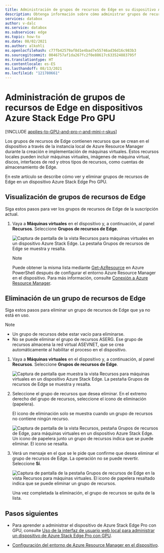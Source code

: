 ```yaml
---
title: Administración de grupos de recursos de Edge en su dispositivo Azure Stack Edge Pro GPU
description: Obtenga información sobre cómo administrar grupos de recursos de Edge en su dispositivo Azure Stack Edge Pro GPU, Azure Stack Edge Pro R y Azure Stack Edge Mini R a través de Azure Portal.
services: databox
author: v-dalc
ms.service: databox
ms.subservice: edge
ms.topic: how-to
ms.date: 08/02/2021
ms.author: alkohli
ms.openlocfilehash: c77fb42579af8d1e4bad7e55746ad36d16c983b3
ms.sourcegitcommit: 0046757af1da267fc2f0e88617c633524883795f
ms.translationtype: HT
ms.contentlocale: es-ES
ms.lasthandoff: 08/13/2021
ms.locfileid: "121780661"
---
```

# <a name="manage-edge-resource-groups-on-azure-stack-edge-pro-gpu-devices"></a>Administración de grupos de recursos de Edge en dispositivos Azure Stack Edge Pro GPU

[!INCLUDE [applies-to-GPU-and-pro-r-and-mini-r-skus](../../includes/azure-stack-edge-applies-to-gpu-pro-r-mini-r-sku.md)]

Los grupos de recursos de Edge contienen recursos que se crean en el dispositivo a través de la instancia local de Azure Resource Manager durante la creación e implementación de máquinas virtuales. Estos recursos locales pueden incluir máquinas virtuales, imágenes de máquina virtual, discos, interfaces de red y otros tipos de recursos, como cuentas de almacenamiento de Edge.

En este artículo se describe cómo ver y eliminar grupos de recursos de Edge en un dispositivo Azure Stack Edge Pro GPU.

## <a name="view-edge-resource-groups"></a>Visualización de grupos de recursos de Edge

Siga estos pasos para ver los grupos de recursos de Edge de la suscripción actual.

1. Vaya a **Máquinas virtuales** en el dispositivo y, a continuación, al panel **Recursos**. Seleccione **Grupos de recursos de Edge**.

    ![Captura de pantalla de la vista Recursos para máquinas virtuales en un dispositivo Azure Stack Edge. La pestaña Grupos de recursos de Edge se muestra y resalta.](media/azure-stack-edge-gpu-manage-edge-resource-groups-portal/edge-resource-groups-01.png)

    > [!NOTE]
    > Puede obtener la misma lista mediante [Get-AzResource](/powershell/module/az.resources/get-azresource?view=azps-6.1.0&preserve-view=true) en Azure PowerShell después de configurar el entorno Azure Resource Manager en el dispositivo. Para más información, consulte [Conexión a Azure Resource Manager](azure-stack-edge-gpu-connect-resource-manager.md).


## <a name="delete-an-edge-resource-group"></a>Eliminación de un grupo de recursos de Edge

Siga estos pasos para eliminar un grupo de recursos de Edge que ya no está en uso.

> [!NOTE]
> - Un grupo de recursos debe estar vacío para eliminarse. 
> - No se puede eliminar el grupo de recursos ASERG. Ese grupo de recursos almacena la red virtual ASEVNET, que se crea automáticamente al habilitar el proceso en el dispositivo.

1. Vaya a **Máquinas virtuales** en el dispositivo y, a continuación, al panel **Recursos**. Seleccione **Grupos de recursos de Edge**.

    ![Captura de pantalla que muestra la vista Recursos para máquinas virtuales en un dispositivo Azure Stack Edge. La pestaña Grupos de recursos de Edge se muestra y resalta.](media/azure-stack-edge-gpu-manage-edge-resource-groups-portal/edge-resource-groups-01.png)

1. Seleccione el grupo de recursos que desea eliminar. En el extremo derecho del grupo de recursos, seleccione el icono de eliminación (papelera).

   El icono de eliminación solo se muestra cuando un grupo de recursos no contiene ningún recurso.

    ![Captura de pantalla de la vista Recursos, pestaña Grupos de recursos de Edge, para máquinas virtuales en un dispositivo Azure Stack Edge. Un icono de papelera junto un grupo de recursos indica que se puede eliminar. El icono se resalta.](media/azure-stack-edge-gpu-manage-edge-resource-groups-portal/edge-resource-groups-02.png)

1. Verá un mensaje en el que se le pide que confirme que desea eliminar el grupo de recursos de Edge. La operación no se puede revertir. Seleccione **Sí**.

    ![Captura de pantalla de la pestaña Grupos de recursos de Edge en la vista Recursos para máquinas virtuales. El icono de papelera resaltado indica que se puede eliminar un grupo de recursos.](./media/azure-stack-edge-gpu-manage-edge-resource-groups-portal/edge-resource-groups-03.png)

    Una vez completada la eliminación, el grupo de recursos se quita de la lista.

## <a name="next-steps"></a>Pasos siguientes

- Para aprender a administrar el dispositivo de Azure Stack Edge Pro con GPU, consulte [Uso de la interfaz de usuario web local para administrar un dispositivo de Azure Stack Edge Pro con GPU](azure-stack-edge-manage-access-power-connectivity-mode.md).

- [Configuración del entorno de Azure Resource Manager en el dispositivo](azure-stack-edge-gpu-connect-resource-manager.md).